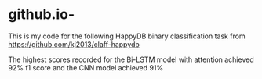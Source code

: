 # github.io-
This is my code for the following HappyDB binary classification task from https://github.com/kj2013/claff-happydb

The highest scores recorded for the Bi-LSTM model with attention achieved 92% f1 score and the CNN model achieved 91% 
